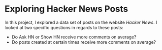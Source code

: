 # Exploring Hacker News Posts
In this project, I explored a data set of posts on the website *Hacker News*. I looked at two specific questions in regards to these posts:
* Do Ask HN or Show HN receive more comments on average?
* Do posts created at certain times receive more comments on average?
